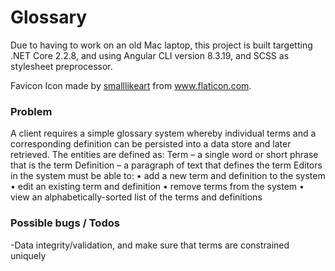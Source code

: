 # Glossary

Due to having to work on an old Mac laptop, this project is built targetting .NET Core 2.2.8, and using Angular CLI version 8.3.19, and SCSS as stylesheet preprocessor.

Favicon Icon made by [smalllikeart](https://www.flaticon.com/authors/smalllikeart) from www.flaticon.com.

### Problem

A client requires a simple glossary system whereby individual terms and a corresponding definition
can be persisted into a data store and later retrieved.
The entities are defined as:
Term – a single word or short phrase that is the term
Definition – a paragraph of text that defines the term
Editors in the system must be able to:
• add a new term and definition to the system
• edit an existing term and definition
• remove terms from the system
• view an alphabetically-sorted list of the terms and definitions

### Possible bugs / Todos
-Data integrity/validation, and make sure that terms are constrained uniquely
